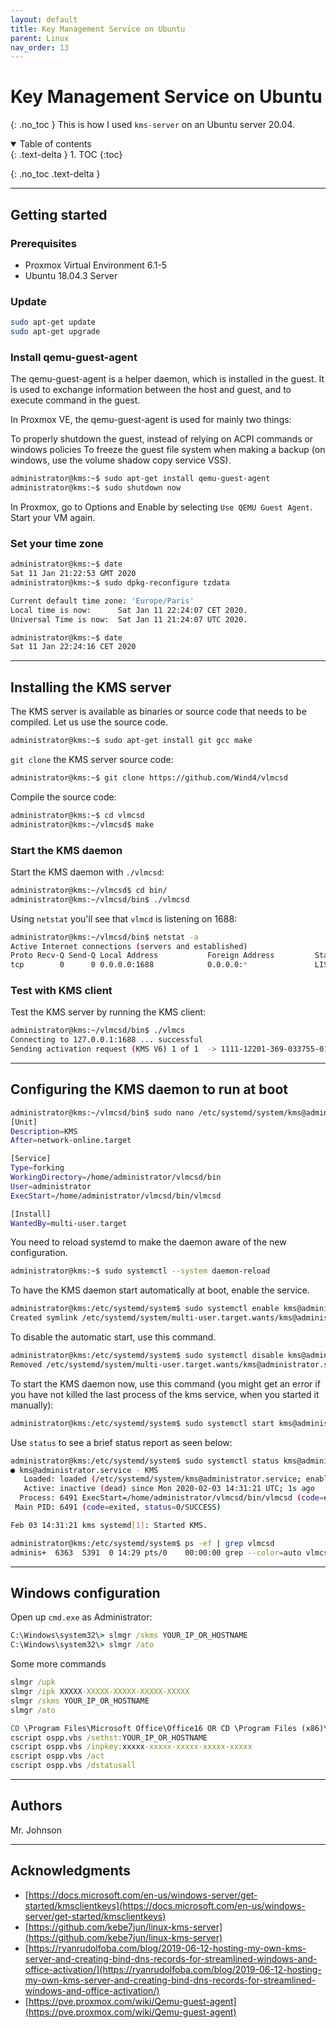 ```yaml
---
layout: default
title: Key Management Service on Ubuntu
parent: Linux
nav_order: 13
---
```

# Key Management Service on Ubuntu
{: .no_toc }
This is how I used `kms-server` on an Ubuntu server 20.04. 

<details open markdown="block">
  <summary>
   Table of contents
  </summary>
  {: .text-delta }
1. TOC
{:toc}
</details>

{: .no_toc .text-delta }

---

## Getting started


### Prerequisites
* Proxmox Virtual Environment 6.1-5
* Ubuntu 18.04.3 Server


### Update
```bash
sudo apt-get update
sudo apt-get upgrade
```

### Install qemu-guest-agent
The qemu-guest-agent is a helper daemon, which is installed in the guest. It is used to exchange information between the host and guest, and to execute command in the guest.

In Proxmox VE, the qemu-guest-agent is used for mainly two things:

To properly shutdown the guest, instead of relying on ACPI commands or windows policies
To freeze the guest file system when making a backup (on windows, use the volume shadow copy service VSS).

```bash
administrator@kms:~$ sudo apt-get install qemu-guest-agent
administrator@kms:~$ sudo shutdown now
```
In Proxmox, go to Options and Enable by selecting `Use QEMU Guest Agent`. Start your VM again. 

### Set your time zone
```bash
administrator@kms:~$ date
Sat 11 Jan 21:22:53 GMT 2020
administrator@kms:~$ sudo dpkg-reconfigure tzdata

Current default time zone: 'Europe/Paris'
Local time is now:      Sat Jan 11 22:24:07 CET 2020.
Universal Time is now:  Sat Jan 11 21:24:07 UTC 2020.

administrator@kms:~$ date
Sat 11 Jan 22:24:16 CET 2020
```

---

## Installing the KMS server
The KMS server is available as binaries or source code that needs to be compiled. Let us use the source code.

```bash
administrator@kms:~$ sudo apt-get install git gcc make
```

`git clone` the KMS server source code:
```bash
administrator@kms:~$ git clone https://github.com/Wind4/vlmcsd
````
Compile the source code:
```bash
administrator@kms:~$ cd vlmcsd
administrator@kms:~/vlmcsd$ make
```
### Start the KMS daemon
Start the KMS daemon with `./vlmcsd`:
```bash
administrator@kms:~/vlmcsd$ cd bin/
administrator@kms:~/vlmcsd/bin$ ./vlmcsd 
```
Using `netstat` you'll see that `vlmcd` is listening on 1688:
```bash
administrator@kms:~/vlmcsd/bin$ netstat -a
Active Internet connections (servers and established)
Proto Recv-Q Send-Q Local Address           Foreign Address         State      
tcp        0      0 0.0.0.0:1688            0.0.0.0:*               LISTEN  
```
### Test with KMS client
Test the KMS server by running the KMS client:
```bash
administrator@kms:~/vlmcsd/bin$ ./vlmcs
Connecting to 127.0.0.1:1688 ... successful
Sending activation request (KMS V6) 1 of 1  -> 1111-12201-369-033755-01-5079-11213.0010-0032021 (4A1DD49C13BB0079)
```

---

## Configuring the KMS daemon to run at boot
```bash
administrator@kms:~/vlmcsd/bin$ sudo nano /etc/systemd/system/kms@administrator.service
[Unit]
Description=KMS
After=network-online.target

[Service]
Type=forking
WorkingDirectory=/home/administrator/vlmcsd/bin
User=administrator
ExecStart=/home/administrator/vlmcsd/bin/vlmcsd

[Install]
WantedBy=multi-user.target
```

You need to reload systemd to make the daemon aware of the new configuration.
```bash
administrator@kms:~$ sudo systemctl --system daemon-reload
```
To have the KMS daemon start automatically at boot, enable the service.
```bash
administrator@kms:/etc/systemd/system$ sudo systemctl enable kms@administrator.service
Created symlink /etc/systemd/system/multi-user.target.wants/kms@administrator.service → /etc/systemd/system/kms@administrator.service.
```
To disable the automatic start, use this command.
```bash
administrator@kms:/etc/systemd/system$ sudo systemctl disable kms@administrator.service 
Removed /etc/systemd/system/multi-user.target.wants/kms@administrator.service.
```

To start the KMS daemon now, use this command (you might get an error if you have not killed the last process of the kms service, when you started it manually):
```bash
administrator@kms:/etc/systemd/system$ sudo systemctl start kms@administrator.service 
```

Use `status` to see a brief status report as seen below:
```bash
administrator@kms:/etc/systemd/system$ sudo systemctl status kms@administrator.service 
● kms@administrator.service - KMS
   Loaded: loaded (/etc/systemd/system/kms@administrator.service; enabled; vendor preset: enabled)
   Active: inactive (dead) since Mon 2020-02-03 14:31:21 UTC; 1s ago
  Process: 6491 ExecStart=/home/administrator/vlmcsd/bin/vlmcsd (code=exited, status=0/SUCCESS)
 Main PID: 6491 (code=exited, status=0/SUCCESS)

Feb 03 14:31:21 kms systemd[1]: Started KMS.
```

```bash
administrator@kms:/etc/systemd/system$ ps -ef | grep vlmcsd
adminis+  6363  5391  0 14:29 pts/0    00:00:00 grep --color=auto vlmcsd
```

---

## Windows configuration
Open up `cmd.exe` as Administrator:
```cmd
C:\Windows\system32\> slmgr /skms YOUR_IP_OR_HOSTNAME
C:\Windows\system32\> slmgr /ato
```

Some more commands
```cmd
slmgr /upk
slmgr /ipk XXXXX-XXXXX-XXXXX-XXXXX-XXXXX
slmgr /skms YOUR_IP_OR_HOSTNAME
slmgr /ato
```

```cmd
CD \Program Files\Microsoft Office\Office16 OR CD \Program Files (x86)\Microsoft Office\Office16
cscript ospp.vbs /sethst:YOUR_IP_OR_HOSTNAME
cscript ospp.vbs /inpkey:xxxxx-xxxxx-xxxxx-xxxxx-xxxxx
cscript ospp.vbs /act
cscript ospp.vbs /dstatusall
```

---

## Authors
Mr. Johnson

---

## Acknowledgments
* [https://docs.microsoft.com/en-us/windows-server/get-started/kmsclientkeys](https://docs.microsoft.com/en-us/windows-server/get-started/kmsclientkeys)
* [https://github.com/kebe7jun/linux-kms-server](https://github.com/kebe7jun/linux-kms-server)
* [https://ryanrudolfoba.com/blog/2019-06-12-hosting-my-own-kms-server-and-creating-bind-dns-records-for-streamlined-windows-and-office-activation/](https://ryanrudolfoba.com/blog/2019-06-12-hosting-my-own-kms-server-and-creating-bind-dns-records-for-streamlined-windows-and-office-activation/)
* [https://pve.proxmox.com/wiki/Qemu-guest-agent](https://pve.proxmox.com/wiki/Qemu-guest-agent)